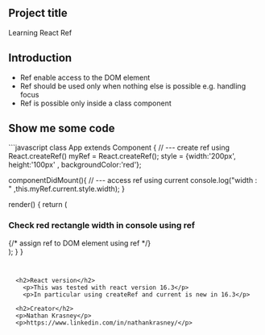   <h2>Project title</h2>
    Learning React Ref 
  
  <h2>Introduction</h2>
    <ul>
      <li>Ref enable access to the DOM element</li>
      <li>Ref should be used only when nothing else is possible e.g. handling focus</li>
      <li>Ref is possible only inside a class component</li>
    </ul>

   
  
  <h2>Show me some code</h2>
```javascript
  class App extends Component {
  // --- create ref using React.createRef()
  myRef = React.createRef();
  style = {width:'200px', height:'100px' , backgroundColor:'red'};
 
  componentDidMount(){
    // --- access ref using current
    console.log("width : " ,this.myRef.current.style.width);
  }

 render() {
   return (
     <div className="App">
        <h3>Check red rectangle width in console using ref</h3>
        {/* assign ref to DOM element using ref */}
        <div  style={this.style} ref={this.myRef}></div>
     </div>
   );
  }
}
```
  
  
  <h2>React version</h2>
    <p>This was tested with react version 16.3</p>
    <p>In particular using createRef and current is new in 16.3</p>
  
  <h2>Creator</h2>
  <p>Nathan Krasney</p>
  <p>https://www.linkedin.com/in/nathankrasney/</p>
  
